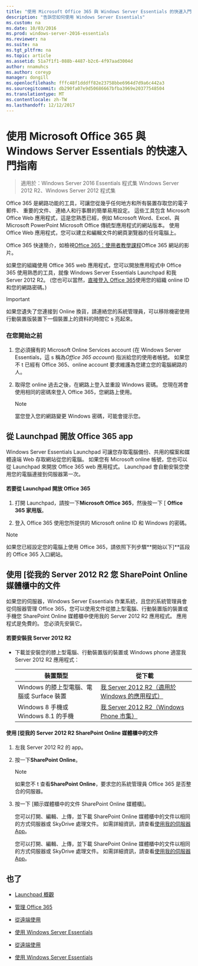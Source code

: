 ```yaml
---
title: "使用 Microsoft Office 365 與 Windows Server Essentials 的快速入門指南"
description: "告訴您如何使用 Windows Server Essentials"
ms.custom: na
ms.date: 10/03/2016
ms.prod: windows-server-2016-essentials
ms.reviewer: na
ms.suite: na
ms.tgt_pltfrm: na
ms.topic: article
ms.assetid: 51a7f1f1-088b-4487-b2c6-4f97aad3004d
author: nnamuhcs
ms.author: coreyp
manager: dongill
ms.openlocfilehash: fffc48f1dddff82e23758bbe6964d7d9a6c442a3
ms.sourcegitcommit: db290fa07e9d50686667bfba3969e20377548504
ms.translationtype: MT
ms.contentlocale: zh-TW
ms.lasthandoff: 12/12/2017
---
```

# <a name="quick-start-guide-to-using-microsoft-office-365-with-windows-server-essentials"></a>使用 Microsoft Office 365 與 Windows Server Essentials 的快速入門指南

>適用於：Windows Server 2016 Essentials 程式集 Windows Server 2012 R2、Windows Server 2012 程式集

 Office 365 是網路功能的工具，可讓您從幾乎任何地方和所有裝置存取您的電子郵件、 重要的文件、 連絡人和行事曆的簡單易用設定。 這些工具包含 Microsoft Office Web 應用程式，這是您熟悉已經，例如 Microsoft Word、Excel、與 Microsoft PowerPoint Microsoft Office 傳統型應用程式的網站版本。 使用 Office Web 應用程式，您可以建立和編輯文件的網頁瀏覽器的任何電腦上。  
  
 Office 365 快速簡介，如檢視[Office 365：使用者教學課程](https://onlinehelp.microsoft.com/office365-smallbusinesses/hh534379.aspx)Office 365 網站的影片。  
  
 如果您的組織使用 Office 365 web 應用程式，您可以開放應用程式中 Office 365 使用熟悉的工具，就像 Windows Server Essentials Launchpad 和我 Server 2012 R2。 (您也可以當然，[直接登入 Office 365](https://login.microsoftonline.com/login.srf?wa=wsignin1.0&rpsnv=2&ct=1384059583&rver=6.1.6206.0&wp=MBI_KEY&wreply=https:%2F%2Fwww.outlook.com%2Fowa%2F&id=260563&whr=students.tamuk.edu&CBCXT=out)使用您的組織 online ID 和您的網路密碼。)  
  
> [!IMPORTANT]
>  如果您遺失了您連接到 Online 換貨，請連絡您的系統管理員，可以移除機密使用行動裝置版裝置下一個裝置上的資料的時間它 s 亮起來。  
  
### <a name="before-you-begin"></a>在您開始之前  
  
1.  您必須擁有的 Microsoft Online Services account (在 Windows Server Essentials，這 s 稱為*Office 365 account*) 指派給您的使用者帳號。 如果您不 t 已經有 Office 365、online account 要求維護為您建立您的電腦網路的人。  
  
2.  取得您 online 過去之後，在網路上登入並重設 Windows 密碼。 您現在將會使用相同的密碼來登入 Office 365，您網路上使用。  
  
    > [!NOTE]
    >  當您登入您的網路變更 Windows 密碼，可能會提示您。  
  
## <a name="open-office-365-apps-from-the-launchpad"></a>從 Launchpad 開放 Office 365 app  
 Windows Server Essentials Launchpad 可讓您存取電腦備份、共用的檔案和媒體遠端 Web 存取網站從您的電腦。 如果您有 Microsoft online 帳號，您也可以從 Launchpad 來開放 Office 365 web 應用程式。 Launchpad 會自動安裝您使用您的電腦連接到伺服器第一次。  
  
#### <a name="to-open-office-365-from-the-launchpad"></a>若要從 Launchpad 開放 Office 365  
  
1.  打開 Launchpad，請按一下**Microsoft Office 365**，然後按一下 [ **Office 365 家用版**。  
  
2.  登入 Office 365 使用您所提供的 Microsoft online ID 和 Windows 的密碼。  
  
> [!NOTE]
>  如果您已經設定您的電腦上使用 Office 365，請依照下列步驟**開始以下]**區段的 Office 365 入口網站。  
  
## <a name="work-with-documents-in-your-sharepoint-online-libraries-from-my-server-2012-r2"></a>使用 [從我的 Server 2012 R2 您 SharePoint Online 媒體櫃中的文件  
 如果您的伺服器，Windows Server Essentials 作業系統，且您的系統管理員會從伺服器管理 Office 365，您可以使用文件從膝上型電腦、行動裝置版的裝置或手機您 SharePoint Online 媒體櫃中使用我的 Server 2012 R2 應用程式。 應用程式是免費的。 您必須先安裝它。  
  
#### <a name="to-install-my-server-2012-r2"></a>若要安裝我 Server 2012 R2  
  
-   下載並安裝您的膝上型電腦、行動裝置版的裝置或 Windows phone 適當我 Server 2012 R2 應用程式：  
  
    |裝置類型|從下載|  
    |-----------------|-------------------|  
    |Windows 的膝上型電腦、電腦或 Surface 裝置|[我 Server 2012 R2（適用於 Windows 的應用程式）](https://apps.microsoft.com/windows/app/my-server-2012-r2/67e86695-bda3-4f32-96c4-2e20e56f1cf3)|  
    | Windows 8 手機或 Windows 8.1 的手機|[我 Server 2012 R2（Windows Phone 市集）](http://www.windowsphone.com/store/app/my-server-2012-r2/44f596b5-0477-4096-b96e-ddd6ef64ad6b)|  
  
#### <a name="to-work-with-documents-in-sharepoint-online-libraries-from-my-server-2012-r2"></a>使用 [從我的 Server 2012 R2 SharePoint Online 媒體櫃中的文件  
  
1.  左我 Server 2012 R2 的 app。  
  
2.  按一下**SharePoint Online**。  
  
    > [!NOTE]
    >  如果您不 t 查看**SharePoint Online**，要求您的系統管理員 Office 365 是否整合的伺服器。  
  
3.  按一下 [顯示媒體櫃中的文件 SharePoint Online 媒體櫃]。  
  

     您可以打開、編輯、上傳，並下載 SharePoint Online 媒體櫃中的文件以相同的方式伺服器或 SkyDrive 處理文件。 如需詳細資訊，請查看[使用我的伺服器 App](Use-the-My-Server-App-to-Connect-to-Windows-Server-Essentials.md)。  

     您可以打開、編輯、上傳，並下載 SharePoint Online 媒體櫃中的文件以相同的方式伺服器或 SkyDrive 處理文件。 如需詳細資訊，請查看[使用我的伺服器 App](../use/Use-the-My-Server-App-to-Connect-to-Windows-Server-Essentials.md)。  

  
## <a name="see-also"></a>也了  
  
-   [Launchpad 概觀](../manage/Overview-of-the-Launchpad-in-Windows-Server-Essentials.md)  
  
-   [管理 Office 365](../manage/Manage-Office-365-in-Windows-Server-Essentials.md)  
  

-   [從遠端使用](Work-Remotely-in-Windows-Server-Essentials.md)  
  
-   [使用 Windows Server Essentials](Use-Windows-Server-Essentials.md)

-   [從遠端使用](../use/Work-Remotely-in-Windows-Server-Essentials.md)  
  
-   [使用 Windows Server Essentials](../use/Use-Windows-Server-Essentials.md)

